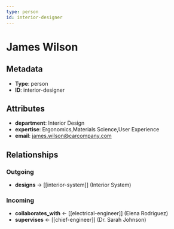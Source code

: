 ```yaml
---
type: person
id: interior-designer
---
```


# James Wilson

## Metadata

- **Type**: person
- **ID**: interior-designer

## Attributes

- **department**: Interior Design
- **expertise**: Ergonomics,Materials Science,User Experience
- **email**: james.wilson@carcompany.com

## Relationships

### Outgoing

- **designs** → [[interior-system]] (Interior System)

### Incoming

- **collaborates_with** ← [[electrical-engineer]] (Elena Rodriguez)
- **supervises** ← [[chief-engineer]] (Dr. Sarah Johnson)

